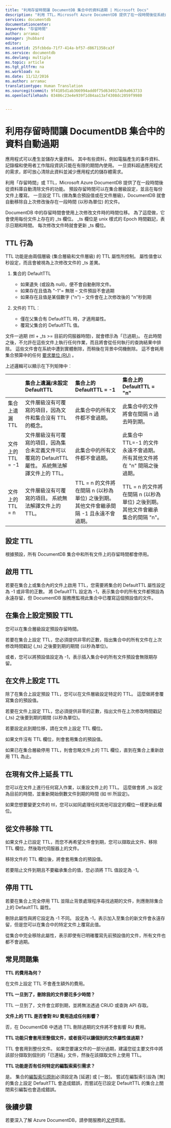 ```yaml
---
title: "利用存留時間讓 DocumentDB 集合中的資料過期 | Microsoft Docs"
description: "利用 TTL，Microsoft Azure DocumentDB 提供了在一段時間後從系統自動清除文件的功能。"
services: documentdb
documentationcenter: 
keywords: "存留時間"
author: arramac
manager: jhubbard
editor: 
ms.assetid: 25fcbbda-71f7-414a-bf57-d8671358ca3f
ms.service: documentdb
ms.devlang: multiple
ms.topic: article
ms.tgt_pltfrm: na
ms.workload: na
ms.date: 11/12/2016
ms.author: arramac
translationtype: Human Translation
ms.sourcegitcommit: 9f4105d1ab366994add0f75d634917ab9a063733
ms.openlocfilehash: 03486c23e4e939f1d84aa13af4308dc2059f9980


---
```

# <a name="expire-data-in-documentdb-collections-automatically-with-time-to-live"></a>利用存留時間讓 DocumentDB 集合中的資料自動過期
應用程式可以產生並儲存大量資料。 其中有些資料，例如電腦產生的事件資料、記錄檔和使用者工作階段資訊只能在有限的期間內使用。 一旦資料超過應用程式的需求，即可放心清除此資料並減少應用程式的儲存體需求。

利用「存留時間」或 TTL，Microsoft Azure DocumentDB 提供了在一段時間後從資料庫自動清除文件的功能。 預設存留時間可以在集合層級設定，並且在每份文件上覆寫。 一旦設定 TTL (做為集合預設值或在文件層級)，DocumentDB 就會自動移除自上次修改後存在一段時間 (以秒為單位) 的文件。

DocumentDB 中的存留時間會使用上次修改文件時的時間位移。 為了這麼做，它會使用每份文件上存在的 _ts 欄位。 _ts 欄位是 unix 樣式的 Epoch 時間戳記，表示日期和時間。 每次修改文件時就會更新 _ts 欄位。 

## <a name="ttl-behavior"></a>TTL 行為
TTL 功能是由兩個層級 (集合層級和文件層級) 的 TTL 屬性所控制。 屬性值會以秒設定，而且會被視為上次修改文件的 _ts 差異。

1. 集合的 DefaultTTL
   
   * 如果遺失 (或設為 null)，便不會自動刪除文件。
   * 如果存在且值為 "-1"= 無限 – 文件預設不會過期
   * 如果存在且值是某個數字 ("n") – 文件會在上次修改後的 "n"秒到期
2. 文件的 TTL︰ 
   
   * 僅在父集合有 DefaultTTL 時，才適用屬性。
   * 覆寫父集合的 DefaultTTL 值。

文件一過期 (ttl + _ts >= 目前的伺服器時間)，就會標示為「已過期」。 在此時間之後，不允許在這些文件上執行任何作業，而且將會從任何執行的查詢結果中排除。 這些文件會在系統中遭到實體刪除，而稍後在背景中伺機刪除。 這不會耗用集合預算中的任何 [要求單位 (RU)](documentdb-request-units.md) 。

上述邏輯可以顯示在下列矩陣中︰

|  | 集合上遺漏/未設定 DefaultTTL | 集合上的 DefaultTTL = -1 | 集合上的 DefaultTTL = "n" |
| --- |:--- |:--- |:--- |
| 集合上遺漏 TTL |文件層級沒有可覆寫的項目，因為文件和集合沒有 TTL 的概念。 |此集合中的所有文件都不會過期。 |此集合中的文件將會在間隔 n 過去時到期。 |
| 文件上的 TTL = -1 |文件層級沒有可覆寫的項目，因為集合未定義文件可以覆寫的 DefaultTTL 屬性。 系統無法解譯文件上的 TTL。 |此集合中的所有文件都不會過期。 |此集合中 TTL=-1 的文件永遠不會過期。 所有其他文件將在 "n" 間隔之後過期。 |
| 文件上的 TTL = n |文件層級沒有可覆寫的項目。 系統無法解譯文件上的 TTL。 |TTL = n 的文件將在間隔 n (以秒為單位) 之後到期。 其他文件會繼承間隔 -1 且永遠不會過期。 |TTL = n 的文件將在間隔 n (以秒為單位) 之後到期。 其他文件會繼承集合的間隔 "n"。 |

## <a name="configuring-ttl"></a>設定 TTL
根據預設，所有 DocumentDB 集合中和所有文件上的存留時間都會停用。

## <a name="enabling-ttl"></a>啟用 TTL
若要在集合上或集合內的文件上啟用 TTL，您需要將集合的 DefaultTTL 屬性設定為 -1 或非零的正數。 將 DefaultTTL 設定為 -1，表示集合中的所有文件都預設為永遠存留，但 DocumentDB 服務應監視此集合中已覆寫這個預設值的文件。

## <a name="configuring-default-ttl-on-a-collection"></a>在集合上設定預設 TTL
您可以在集合層級設定預設存留時間。 

若要在集合上設定 TTL，您必須提供非零的正數，指出集合中的所有文件在上次修改時間戳記 (_ts) 之後要到期的期間 (以秒為單位)。

或者，您可以將預設值設定為 -1，表示插入集合中的所有文件預設會無限期存留。

## <a name="setting-ttl-on-a-document"></a>在文件上設定 TTL
除了在集合上設定預設 TTL，您可以在文件層級設定特定的 TTL。 這麼做將會覆寫集合的預設值。

若要在文件上設定 TTL，您必須提供非零的正數，指出文件在上次修改時間戳記 (_ts) 之後要到期的期間 (以秒為單位)。

若要設定此到期位移，請在文件上設定 TTL 欄位。

如果文件沒有 TTL 欄位，則會套用集合的預設值。

如果已在集合層級停用 TTL，則會忽略文件上的 TTL 欄位，直到在集合上重新啟用 TTL 為止。

## <a name="extending-ttl-on-an-existing-document"></a>在現有文件上延長 TTL
您可以在文件上進行任何寫入作業，以重設文件上的 TTL。 這麼做會將 _ts 設定為目前的時間，並重新開始倒數文件到期的時間 (如 ttl 所設定)。

如果您想要變更文件的 ttl，您可以如同處理任何其他可設定的欄位一樣更新此欄位。

## <a name="removing-ttl-from-a-document"></a>從文件移除 TTL
如果文件上已設定 TTL，而您不再希望文件會到期，您可以擷取此文件、移除 TTL 欄位，然後取代伺服器上的文件。

移除文件的 TTL 欄位後，將會套用集合的預設值。

若要阻止文件到期且不要繼承集合的值，您必須將 TTL 值設定為 -1。

## <a name="disabling-ttl"></a>停用 TTL
若要在集合上完全停用 TTL 並阻止背景處理程序尋找過期的文件，則應刪除集合上的 DefaultTTL 屬性。

刪除此屬性與將它設定為 -1 不同。 設定為 -1，表示加入至集合的新文件會永遠存留，但是您可以在集合中的特定文件上覆寫此值。

從集合中完全移除此屬性，表示即使有已明確覆寫先前預設值的文件，所有文件也都不會過期。

## <a name="faq"></a>常見問題集
**TTL 的費用為何？**

在文件上設定 TTL 不會產生額外的費用。

**TTL 一旦到了，刪除我的文件要花多少時間？**

TTL 一旦到了，文件會立即到期，並將無法透過 CRUD 或查詢 API 存取。 

**文件上的 TTL 是否會對 RU 費用造成任何影響？**

否，在 DocumentDB 中透過 TTL 刪除過期的文件將不會影響 RU 費用。

**TTL 功能只會套用至整個文件，或者我可以讓個別的文件屬性值過期？**

TTL 會套用到整份文件。 如果您要讓文件的一部分過期，建議您從主要文件中將該部分擷取到個別的「已連結」文件，然後在該擷取文件上使用 TTL。

**TTL 功能是否有任何特定的編製索索引需求？**

是。 集合的[編製索引原則](documentdb-indexing-policies.md)必須設定為 [延遲] 或 [一致]。 嘗試在編製索引設為 [無] 的集合上設定 DefaultTTL 會造成錯誤，而嘗試在已設定 DefaultTTL 的集合上關閉索引編製也會造成錯誤。

## <a name="next-steps"></a>後續步驟
若要深入了解 Azure DocumentDB，請參閱服務的[*文件*](https://azure.microsoft.com/documentation/services/documentdb/)頁面。




<!--HONumber=Nov16_HO3-->



